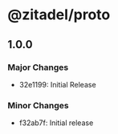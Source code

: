 # @zitadel/proto

## 1.0.0

### Major Changes

- 32e1199: Initial Release

### Minor Changes

- f32ab7f: Initial release
